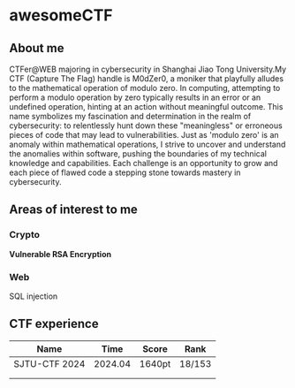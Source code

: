 # awesomeCTF

## About me

CTFer@WEB majoring in cybersecurity in Shanghai Jiao Tong University.My CTF (Capture The Flag) handle is M0dZer0, a moniker that playfully alludes to the mathematical operation of modulo zero. In computing, attempting to perform a modulo operation by zero typically results in an error or an undefined operation, hinting at an action without meaningful outcome. This name symbolizes my fascination and determination in the realm of cybersecurity: to relentlessly hunt down these "meaningless" or erroneous pieces of code that may lead to vulnerabilities. Just as 'modulo zero' is an anomaly within mathematical operations, I strive to uncover and understand the anomalies within software, pushing the boundaries of my technical knowledge and capabilities. Each challenge is an opportunity to grow and each piece of flawed code a stepping stone towards mastery in cybersecurity.

## Areas of interest to me
### Crypto
**Vulnerable RSA Encryption**

### Web

SQL injection

## CTF experience

| Name          | Time    | Score  | Rank   |
| ------------- | ------- | ------ | ------ |
| SJTU-CTF 2024 | 2024.04 | 1640pt | 18/153 |
|               |         |        |        |
|               |         |        |        |

